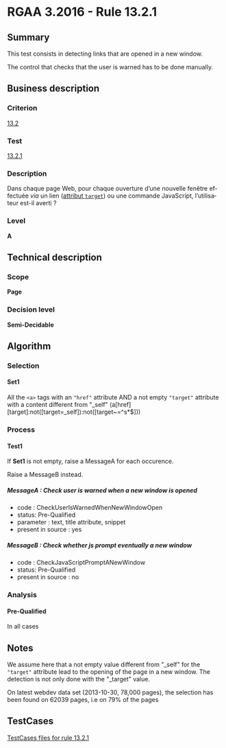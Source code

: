 # RGAA 3.2016 - Rule 13.2.1

## Summary
This test consists in detecting links that are opened in a new window.

The control that checks that the user is warned has to be done manually.

## Business description

### Criterion
[13.2](http://references.modernisation.gouv.fr/rgaa-accessibilite/criteres.html#crit-13-2)

### Test
[13.2.1](http://references.modernisation.gouv.fr/rgaa-accessibilite/criteres.html#test-13-2-1)

### Description
<div lang="fr">Dans chaque page Web, pour chaque ouverture d&#x2019;une nouvelle fen&#xEA;tre effectu&#xE9;e <i>via</i> un lien (<a href="http://references.modernisation.gouv.fr/rgaa-accessibilite/glossaire.html#attribut-target">attribut <code lang="en">target</code></a>) ou une commande JavaScript, l&#x2019;utilisateur est-il averti&nbsp;?</div>

### Level
**A**

## Technical description

### Scope
**Page**

### Decision level
**Semi-Decidable**

## Algorithm

### Selection

#### Set1

All the `<a>` tags with an `"href"` attribute AND a not empty
`"target"` attribute with a content different from "_self"
(a[href][target]:not([target=_self]):not([target~=^s*$]))

### Process

#### Test1

If **Set1** is not empty, raise a MessageA for each occurence.

Raise a MessageB instead.

##### MessageA : Check user is warned when a new window is opened

-   code : CheckUserIsWarnedWhenNewWindowOpen
-   status: Pre-Qualified
-   parameter : text, title attribute, snippet
-   present in source : yes

##### MessageB : Check whether js prompt eventually a new window

-   code : CheckJavaScriptPromptANewWindow
-   status: Pre-Qualified
-   present in source : no

### Analysis

#### Pre-Qualified

In all cases

## Notes

We assume here that a not empty value different from "_self" for the
`"target"` attribute lead to the opening of the page in a new window. The
detection is not only done with the "_target" value.

On latest webdev data set (2013-10-30, 78,000 pages), the selection has
been found on 62039 pages, i.e on 79% of the pages



##  TestCases

[TestCases files for rule 13.2.1](https://github.com/Asqatasun/Asqatasun/tree/develop/rules/rules-rgaa3.2016/src/test/resources/testcases/rgaa32016/Rgaa32016Rule130201/)


